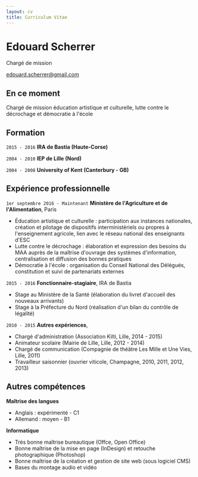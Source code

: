 ```yaml
---
layout: cv
title: Curriculum Vitae
---
```

# Edouard Scherrer
Chargé de mission 

<div id="webaddress">
<a href="edouard.scherrer@gmail.com">edouard.scherrer@gmail.com</a>
</div>


## En ce moment

Chargé de mission éducation artistique et culturelle, lutte contre le décrochage et démocratie à l'école

## Formation

`2015 - 2016`
__IRA de Bastia (Haute-Corse)__

`2004 - 2010`
__IEP de Lille (Nord)__

`2004 - 2008`
__University of Kent (Canterbury - GB)__


## Expérience professionnelle

`1er septembre 2016 - Maintenant`
__Ministère de l'Agriculture et de l'Alimentation__, Paris

- Éducation artistique et culturelle : participation aux instances nationales, création et pilotage de dispositifs interministériels ou propres à l'enseignement agricole, lien avec le réseau national des enseignants d'ESC
- Lutte contre le décrochage : élaboration et expression des besoins du MAA auprès de la maîtrise d'ouvrage des systèmes d'information, centralisation et diffusion des bonnes pratiques
- Démocratie à l'école : organisation du Conseil National des Délégués, constitution et suivi de partenariats externes

`2015 - 2016`
__Fonctionnaire-stagiaire__, IRA de Bastia
- Stage au Ministère de la Santé (élaboration du livret d'accueil des nouveaux arrivants)
- Stage à la Préfecture du Nord (réalisation d'un bilan du contrôle de légalité)

`2010 - 2015`
__Autres expériences__, 
- Chargé d'administration (Association Kilti, Lille, 2014 - 2015)
- Animateur scolaire (Mairie de Lille, Lille, 2012 - 2014)
- Chargé de communication (Compagnie de théâtre Les Mille et Une Vies, Lille, 2011)
- Travailleur saisonnier (ouvrier viticole, Champagne, 2010, 2011, 2012, 2013)


## Autres compétences

__Maîtrise des langues__
- Anglais : expérimenté - C1
- Allemand : moyen - B1

__Informatique__
- Très bonne maîtrise bureautique (Offce, Open Office)
- Bonne maîtrise de la mise en page (InDesign) et retouche photographique (Photoshop)
- Bonne maîtrise de la création et gestion de site web (sous logiciel CMS)
- Bases du montage audio et vidéo

<!-- ### Footer

Last updated: Juillet 2021 -->


